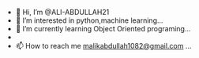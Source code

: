 - 👋 Hi, I’m @ALI-ABDULLAH21
- 👀 I’m interested in python,machine learning...
- 🌱 I’m currently learning Object Oriented programing...
- 
-  📫 How to reach me malikabdullah1082@gmail.com ...

<!---
ALI-ABDULLAH21/ALI-ABDULLAH21 is a ✨ special ✨ repository because its `README.md` (this file) appears on your GitHub profile.
You can click the Preview link to take a look at your changes.
--->
